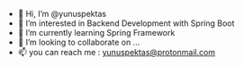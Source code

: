 - 👋 Hi, I’m @yunuspektas
- 👀 I’m interested in Backend Development with Spring Boot
- 🌱 I’m currently learning Spring Framework 
- 💞️ I’m looking to collaborate on ...
- 📫 you can reach me : yunuspektas@protonmail.com

<!---
yunuspektas/yunuspektas is a ✨ special ✨ repository because its `README.md` (this file) appears on your GitHub profile.
You can click the Preview link to take a look at your changes.
--->
